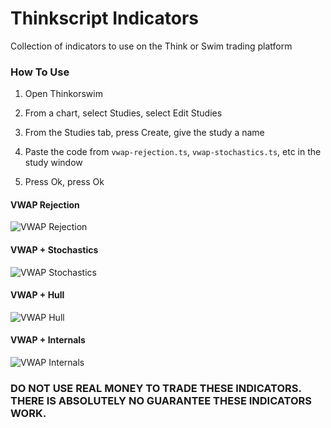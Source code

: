 # Thinkscript Indicators

Collection of indicators to use on the Think or Swim trading platform

### How To Use

1. Open Thinkorswim

2. From a chart, select Studies, select Edit Studies

3. From the Studies tab, press Create, give the study a name

4. Paste the code from `vwap-rejection.ts`, `vwap-stochastics.ts`, etc in the study window

5. Press Ok, press Ok

#### VWAP Rejection

![VWAP Rejection](https://github.com/iniguezdj/thinkscript-indicators/blob/master/images/vwap-rejection.PNG)

#### VWAP + Stochastics

![VWAP Stochastics](https://github.com/iniguezdj/thinkscript-indicators/blob/master/images/vwap-stochastics.PNG)

#### VWAP + Hull

![VWAP Hull](https://github.com/iniguezdj/thinkscript-indicators/blob/master/images/vwap-hull.PNG)

#### VWAP + Internals

![VWAP Internals](https://github.com/iniguezdj/thinkscript-indicators/blob/master/images/vwap-internals.PNG)

### DO NOT USE REAL MONEY TO TRADE THESE INDICATORS. THERE IS ABSOLUTELY NO GUARANTEE THESE INDICATORS WORK.